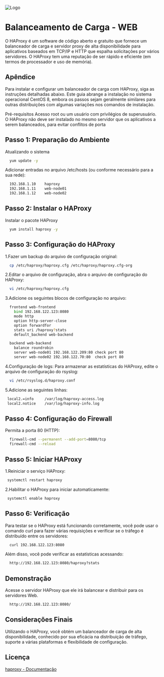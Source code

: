 
![Logo](https://upload.wikimedia.org/wikipedia/commons/a/ab/Haproxy-logo.png)


# Balanceamento de Carga - WEB

O HAProxy é um software de código aberto e gratuito que fornece um balanceador de carga e servidor proxy de alta disponibilidade 
para aplicativos baseados em TCP/IP e HTTP que espalha solicitações por vários servidores. O HAProxy tem uma reputação 
de ser rápido e eficiente (em termos de processador e uso de memória).



## Apêndice

Para instalar e configurar um balanceador de carga com HAProxy, siga as instruções detalhadas abaixo. Este guia abrange a instalação no sistema operacional CentOS 8, embora os passos sejam geralmente similares para outras distribuições com algumas variações nos comandos de instalação.

Pré-requisitos
Acesso root ou um usuário com privilégios de superusuário.
O HAProxy não deve ser instalado no mesmo servidor que os aplicativos a serem balanceados, para evitar conflitos de porta

## Passo 1: Preparação do Ambiente

Atualizando o sistema

```bash
  yum update -y
```

Adicionar entradas no arquivo /etc/hosts (ou conforme necessário para a sua rede):

```bash
  192.168.1.10    haproxy  
  192.168.1.11    web-node01  
  192.168.1.12    web-node02
```    

## Passo 2: Instalar o HAProxy

Instalar o pacote HAProxy

```bash
  yum install haproxy -y
```    

## Passo 3: Configuração do HAProxy

1.Fazer um backup do arquivo de configuração original:

```bash
  cp /etc/haproxy/haproxy.cfg /etc/haproxy/haproxy.cfg-org
```

2.Editar o arquivo de configuração,
abra o arquivo de configuração do HAProxy:

```bash
  vi /etc/haproxy/haproxy.cfg
```

3.Adicione os seguintes blocos de configuração no arquivo:

```bash
  frontend web-frontend
    bind 192.168.122.123:8080
    mode http
    option http-server-close
    option forwardfor
    stats uri /haproxy?stats
    default_backend web-backend

  backend web-backend
    balance roundrobin
    server web-node01 192.168.122.209:80 check port 80
    server web-node02 192.168.122.70:80  check port 80
```    

4.Configuração de logs:
Para armazenar as estatísticas do HAProxy, edite o arquivo de configuração do rsyslog:

```bash
  vi /etc/rsyslog.d/haproxy.conf
```  

5.Adicione as seguintes linhas:

```bash
 local2.=info     /var/log/haproxy-access.log  
 local2.notice    /var/log/haproxy-info.log
```  

## Passo 4: Configuração do Firewall

Permita a porta 80 (HTTP):

```bash
  firewall-cmd --permanent --add-port=8080/tcp  
  firewall-cmd --reload
```  

## Passo 5: Iniciar HAProxy

1.Reiniciar o serviço HAProxy:

```bash
 systemctl restart haproxy
```  

2.Habilitar o HAProxy para iniciar automaticamente:

```bash
 systemctl enable haproxy
```  

## Passo 6: Verificação

Para testar se o HAProxy está funcionando corretamente, você pode usar o comando curl para fazer várias requisições e verificar se o tráfego é distribuído entre os servidores:

```bash
  curl 192.168.122.123:8080
```

Além disso, você pode verificar as estatísticas acessando:

```bash
  http://192.168.122.123:8080/haproxy?stats
```


## Demonstração

Acesse o servidor HAProxy que ele irá balancear e distribuir para os servidores Web.

```bash
  http://192.168.122.123:8080/
```  

## Considerações Finais

Utilizando o HAProxy, você obtém um balanceador de carga de alta disponibilidade, conhecido por sua eficácia na distribuição de tráfego, suporte a várias plataformas e flexibilidade de configuração.
## Licença

[haproxy - Documentação](https://www.haproxy.org/)


